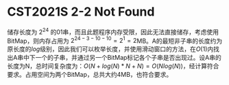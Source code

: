 # CST2021S 2-2 Not Found

储存长度为 $2^{24}$ 的01串，而且此题程序内存受限，因此无法直接储存，考虑使用BitMap，则内存占用为 $2^{24-3-10-10}=2^{1}=2$MB。A的最短非子串的长度约为原长度的$log$级别，因此我们可以枚举长度，并使用滑动窗口的方法，在$O(1)$内找出A串中下一个的子串，并通过另一个BitMap标记各个子串是否出现过。设A串的长度为N，总时间复杂度为：$O(N+log(N)*N+N)=O(Nlog(N))$，经计算符合要求。占用空间为两个BitMap，总共大约4MB，也符合要求。